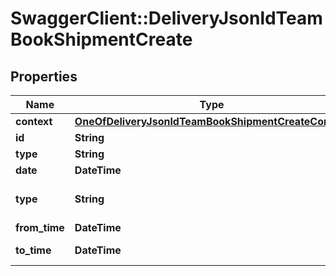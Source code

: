 # SwaggerClient::DeliveryJsonldTeamBookShipmentCreate

## Properties
Name | Type | Description | Notes
------------ | ------------- | ------------- | -------------
**context** | [**OneOfDeliveryJsonldTeamBookShipmentCreateContext**](OneOfDeliveryJsonldTeamBookShipmentCreateContext.md) |  | [optional] 
**id** | **String** |  | [optional] 
**type** | **String** |  | [optional] 
**date** | **DateTime** |  | 
**type** | **String** | Delivery on or deliver by | [default to &#x27;DB&#x27;]
**from_time** | **DateTime** | From time | 
**to_time** | **DateTime** | Time between | 

